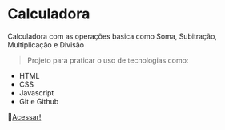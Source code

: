 # Calculadora

Calculadora com as operações basica como Soma, Subitração, 
Multiplicação e Divisão

> Projeto para praticar o uso de tecnologias como:

- HTML
- CSS
- Javascript
- Git e Github

🔗[Acessar!](https://harmonyss.github.io/Calculadora/)